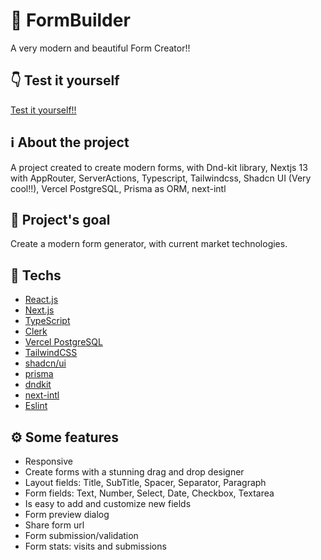 # 📕 FormBuilder

A very modern and beautiful Form Creator!!

## 👇 Test it yourself 

[Test it yourself!!](https://form-builder-sepia.vercel.app/en)

## ℹ️ About the project

A project created to create modern forms, with Dnd-kit library, Nextjs 13 with AppRouter, ServerActions, Typescript, Tailwindcss, Shadcn UI (Very cool!!), Vercel PostgreSQL, Prisma as ORM, next-intl


## 🎯 Project's goal

Create a modern form generator, with current market technologies.

## 📝 Techs

- [React.js](https://pt-br.reactjs.org)
- [Next.js](https://nextjs.org)
- [TypeScript](https://www.typescriptlang.org/)
- [Clerk](https://clerk.com)
- [Vercel PostgreSQL](https://vercel.com)
- [TailwindCSS](https://tailwindcss.com)
- [shadcn/ui](https://ui.shadcn.com)
- [prisma](https://www.prisma.io)
- [dndkit](https://docs.dndkit.com)
- [next-intl](https://next-intl-docs.vercel.app)
- [Eslint](https://eslint.org/)

## ⚙️ Some features

- Responsive
- Create forms with a stunning drag and drop designer
- Layout fields: Title, SubTitle, Spacer, Separator, Paragraph
- Form fields: Text, Number, Select, Date, Checkbox, Textarea
- Is easy to add and customize new fields
- Form preview dialog
- Share form url
- Form submission/validation
- Form stats: visits and submissions
